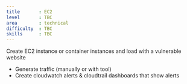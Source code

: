 ```yaml
---
title       : EC2
level       : TBC
area        : technical
difficulty  : TBC
skills      : TBC
---
```


Create EC2 instance or container instances and load with a vulnerable website

- Generate traffic (manually or with tool)
- Create cloudwatch alerts & cloudtrail dashboards that show alerts